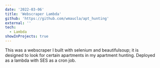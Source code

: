 ```yaml
---
date: '2022-03-06'
title: 'Webscraper Lambda'
github: 'https://github.com/wmaucla/apt_hunting'
external: ''
tech:
  - Lambda
showInProjects: true
---
```


This was a webscraper I built with selenium and beautifulsoup; it is designed to look for certain apartments in my apartment hunting. Deployed as a lambda with SES as a cron job.
